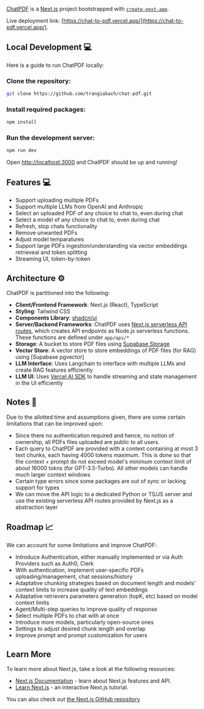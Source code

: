 [ChatPDF](https://chat-to-pdf.vercel.app/) is a [Next.js](https://nextjs.org/) project bootstrapped with [`create-next-app`](https://github.com/vercel/next.js/tree/canary/packages/create-next-app).

Live deployment link: [https://chat-to-pdf.vercel.app/](https://chat-to-pdf.vercel.app/).

## Local Development 💻

Here is a guide to run ChatPDF locally:

### Clone the repository:

```bash
git clone https://github.com/trangiabach/chat-pdf.git
```

### Install required packages:

```bash
npm install
```

### Run the development server:

```bash
npm run dev
```

Open [http://localhost:3000](http://localhost:3000) and ChatPDF should be up and running!

## Features 💻
- Support uploading multiple PDFs
- Support multiple LLMs from OpenAI and Anthropic
- Select an uploaded PDF of any choice to chat to, even during chat
- Select a model of any choice to chat to, even during chat
- Refresh, stop chats functionality
- Remove unwanted PDFs
- Adjust model temparatures
- Support large PDFs ingestion/understanding via vector embeddings retrieveal and token splitting
- Streaming UI, token-by-token

## Architecture ⚙️

ChatPDF is partitioned into the following:
- **Client/Frontend Framework**: Next.js (React), TypeScript
- **Styling**: Tailwind CSS
- **Components Library**: [shadcn/ui](https://ui.shadcn.com/)
- **Server/Backend Frameworks**: ChatPDF uses [Next.js serverless API routes](https://nextjs.org/docs/pages/building-your-application/routing/api-routes), which creates API endpoints as Node.js serverless functions. These functions are defined under `app/api/*`
- **Storage**: A bucket to store PDF files using [Supabase Storage](https://supabase.com/docs/guides/storage)
- **Vector Store**: A vector store to  store embeddings of PDF files (for RAG) using [Supabase pgvector]
- **LLM Interface**: Uses Langchain to interface with multiple LLMs and create RAG features efficiently
- **LLM UI**: Uses [Vercel AI SDK](https://sdk.vercel.ai/docs) to handle streaming and state management in the UI efficiently


## Notes 📝
Due to the allotted time and assumptions given, there are some certain limitations that can be improved upon:
- Since there no authentication required and hence, no notion of ownership, all PDFs files uploaded are public to all users.
- Each query to ChatPDF are provided with a context containing at most 3 text chunks, each having 4000 tokens maximum. This is done so that the context + prompt do not exceed model's minimum context limit of about 16000 tokns (for GPT-3.5-Turbo). All other models can handle much larger context windows
- Certain type errors since some packages are out of sync or lacking support for types
- We can move the API logic to a dedicated Python or TS/JS server and use the existing serverless API routes provided by Next.js as a abstraction layer

## Roadmap 📈
We can account for some limitations and improve ChatPDF:
- Introduce Authentication, either manually implemented or via Auth Providers such as Auth0, Clerk
- With authentication, implement user-specific PDFs uploading/management, chat sessions/history
- Adaptative chunking strategies based on document length and models' context limits to increase quality of text embeddings
- Adaptative retrievers parameters generation (topK, etc) based on model context limits
- Agent/Multi-step queries to improve quality of response
- Select multiple PDFs to chat with at once
- Introduce more models, particularly open-source ones
- Settings to adjust desired chunk length and overlap
- Improve prompt and prompt customization for users



## Learn More

To learn more about Next.js, take a look at the following resources:

- [Next.js Documentation](https://nextjs.org/docs) - learn about Next.js features and API.
- [Learn Next.js](https://nextjs.org/learn) - an interactive Next.js tutorial.

You can also check out [the Next.js GitHub repository](https://github.com/vercel/next.js/)
